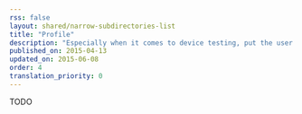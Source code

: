 ```yaml
---
rss: false
layout: shared/narrow-subdirectories-list
title: "Profile"
description: "Especially when it comes to device testing, put the user first."
published_on: 2015-04-13
updated_on: 2015-06-08
order: 4
translation_priority: 0
---
```


TODO
